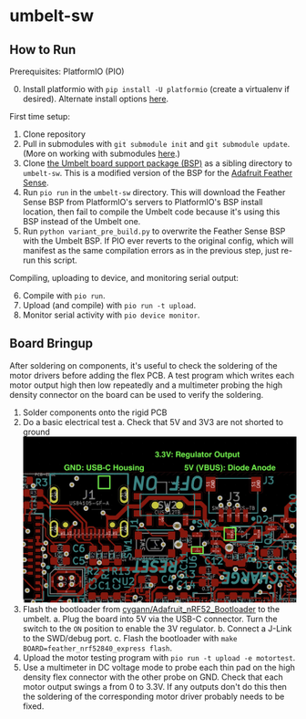 # umbelt-sw

## How to Run

Prerequisites: PlatformIO (PIO)

0. Install platformio with `pip install -U platformio` (create a virtualenv if desired). Alternate install options [here](https://docs.platformio.org/en/latest/core/installation.html).

First time setup:

1. Clone repository
2. Pull in submodules with `git submodule init` and `git submodule update`.
    (More on working with submodules [here](https://git-scm.com/book/en/v2/Git-Tools-Submodules).)
3. Clone [the Umbelt board support package (BSP)](https://github.com/cygann/Adafruit_nRF52_Arduino) as a sibling directory to `umbelt-sw`. This is a modified version of the BSP for the [Adafruit Feather Sense](https://www.adafruit.com/product/4516).
4. Run `pio run` in the `umbelt-sw` directory. This will download the Feather Sense BSP from PlatformIO's servers to PlatformIO's BSP install location, then fail to compile the Umbelt code because it's using this BSP instead of the Umbelt one.
5. Run `python variant_pre_build.py` to overwrite the Feather Sense BSP with the Umbelt BSP. If PIO ever reverts to the original config, which will manifest as the same compilation errors as in the previous step, just re-run this script.

Compiling, uploading to device, and monitoring serial output:

6. Compile with `pio run`.
7. Upload (and compile) with `pio run -t upload`.
8. Monitor serial activity with `pio device monitor`.

## Board Bringup

After soldering on components, it's useful to check the soldering of the motor drivers before adding the flex PCB. A test program which writes each motor output high then low repeatedly and a multimeter probing the high density connector on the board can be used to verify the soldering.

1. Solder components onto the rigid PCB
2. Do a basic electrical test
    a. Check that 5V and 3V3 are not shorted to ground
![electrical test locations](./img/electrical_test.jpg)
3. Flash the bootloader from [cygann/Adafruit_nRF52_Bootloader](https://github.com/cygann/Adafruit_nRF52_Bootloader) to the umbelt.
    a. Plug the board into 5V via the USB-C connector. Turn the switch to the `ON` position to enable the 3V regulator.
    b. Connect a J-Link to the SWD/debug port.
    c. Flash the bootloader with `make BOARD=feather_nrf52840_express flash`.
4. Upload the motor testing program with `pio run -t upload -e motortest`.
5. Use a multimeter in DC voltage mode to probe each thin pad on the high density flex connector with the other probe on GND. Check that each motor output swings a from 0 to 3.3V. If any outputs don't do this then the soldering of the corresponding motor driver probably needs to be fixed.

